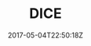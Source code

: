 ---
title: "DICE"
site_link: "http://www.dice.se/"
description: "Award-winning developer of the Battlefield franchise and games like Mirror's Edge."
location: "Stockholm"
active: true
active_from: "1992-01-01"
active_to: ""
tags: []
date: "2017-05-04T22:50:18Z"
---